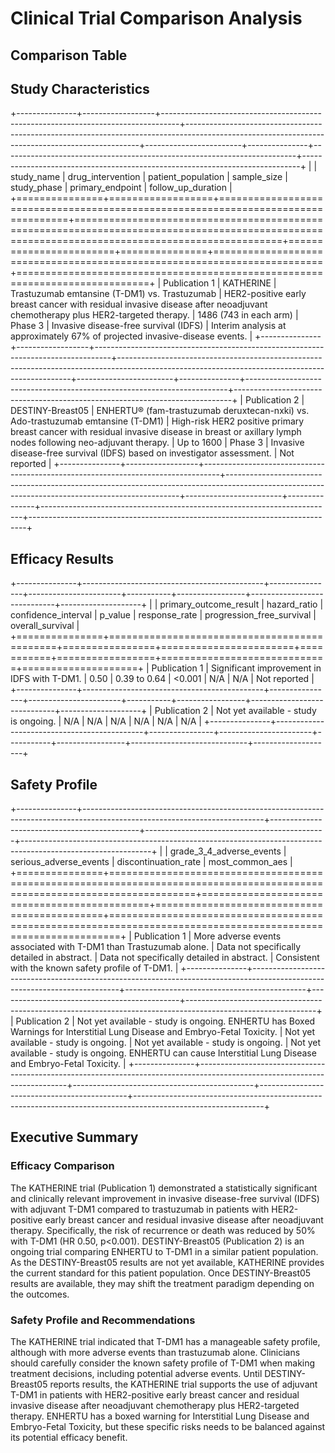 # Clinical Trial Comparison Analysis

## Comparison Table

## Study Characteristics
+---------------+------------------+----------------------------------------------------------------------------------+------------------------------------------------------------------------------------------------------------------------------------------------+------------------------+---------------+-------------------------------------------------------------------------+-----------------------------------------------------------------------------+
|               | study_name       | drug_intervention                                                                | patient_population                                                                                                                             | sample_size            | study_phase   | primary_endpoint                                                        | follow_up_duration                                                          |
+===============+==================+==================================================================================+================================================================================================================================================+========================+===============+=========================================================================+=============================================================================+
| Publication 1 | KATHERINE        | Trastuzumab emtansine (T-DM1) vs. Trastuzumab                                    | HER2-positive early breast cancer with residual invasive disease after neoadjuvant chemotherapy plus HER2-targeted therapy.                    | 1486 (743 in each arm) | Phase 3       | Invasive disease-free survival (IDFS)                                   | Interim analysis at approximately 67% of projected invasive-disease events. |
+---------------+------------------+----------------------------------------------------------------------------------+------------------------------------------------------------------------------------------------------------------------------------------------+------------------------+---------------+-------------------------------------------------------------------------+-----------------------------------------------------------------------------+
| Publication 2 | DESTINY-Breast05 | ENHERTU® (fam-trastuzumab deruxtecan-nxki) vs. Ado-trastuzumab emtansine (T-DM1) | High-risk HER2 positive primary breast cancer with residual invasive disease in breast or axillary lymph nodes following neo-adjuvant therapy. | Up to 1600             | Phase 3       | Invasive disease-free survival (IDFS) based on investigator assessment. | Not reported                                                                |
+---------------+------------------+----------------------------------------------------------------------------------+------------------------------------------------------------------------------------------------------------------------------------------------+------------------------+---------------+-------------------------------------------------------------------------+-----------------------------------------------------------------------------+

## Efficacy Results
+---------------+---------------------------------------------+----------------+-----------------------+-----------+-----------------+-----------------------------+--------------------+
|               | primary_outcome_result                      | hazard_ratio   | confidence_interval   | p_value   | response_rate   | progression_free_survival   | overall_survival   |
+===============+=============================================+================+=======================+===========+=================+=============================+====================+
| Publication 1 | Significant improvement in IDFS with T-DM1. | 0.50           | 0.39 to 0.64          | <0.001    | N/A             | N/A                         | Not reported       |
+---------------+---------------------------------------------+----------------+-----------------------+-----------+-----------------+-----------------------------+--------------------+
| Publication 2 | Not yet available - study is ongoing.       | N/A            | N/A                   | N/A       | N/A             | N/A                         | N/A                |
+---------------+---------------------------------------------+----------------+-----------------------+-----------+-----------------+-----------------------------+--------------------+

## Safety Profile
+---------------+---------------------------------------------------------------------------------------------------------------------------+---------------------------------------------+---------------------------------------------+--------------------------------------------------------------------------------------------------------------+
|               | grade_3_4_adverse_events                                                                                                  | serious_adverse_events                      | discontinuation_rate                        | most_common_aes                                                                                              |
+===============+===========================================================================================================================+=============================================+=============================================+==============================================================================================================+
| Publication 1 | More adverse events associated with T-DM1 than Trastuzumab alone.                                                         | Data not specifically detailed in abstract. | Data not specifically detailed in abstract. | Consistent with the known safety profile of T-DM1.                                                           |
+---------------+---------------------------------------------------------------------------------------------------------------------------+---------------------------------------------+---------------------------------------------+--------------------------------------------------------------------------------------------------------------+
| Publication 2 | Not yet available - study is ongoing. ENHERTU has Boxed Warnings for Interstitial Lung Disease and Embryo-Fetal Toxicity. | Not yet available - study is ongoing.       | Not yet available - study is ongoing.       | Not yet available - study is ongoing. ENHERTU can cause Interstitial Lung Disease and Embryo-Fetal Toxicity. |
+---------------+---------------------------------------------------------------------------------------------------------------------------+---------------------------------------------+---------------------------------------------+--------------------------------------------------------------------------------------------------------------+


## Executive Summary

### Efficacy Comparison
The KATHERINE trial (Publication 1) demonstrated a statistically significant and clinically relevant improvement in invasive disease-free survival (IDFS) with adjuvant T-DM1 compared to trastuzumab in patients with HER2-positive early breast cancer and residual invasive disease after neoadjuvant therapy. Specifically, the risk of recurrence or death was reduced by 50% with T-DM1 (HR 0.50, p<0.001).  DESTINY-Breast05 (Publication 2) is an ongoing trial comparing ENHERTU to T-DM1 in a similar patient population. As the DESTINY-Breast05 results are not yet available, KATHERINE provides the current standard for this patient population.  Once DESTINY-Breast05 results are available, they may shift the treatment paradigm depending on the outcomes.

### Safety Profile and Recommendations
The KATHERINE trial indicated that T-DM1 has a manageable safety profile, although with more adverse events than trastuzumab alone. Clinicians should carefully consider the known safety profile of T-DM1 when making treatment decisions, including potential adverse events. Until DESTINY-Breast05 reports results, the KATHERINE trial supports the use of adjuvant T-DM1 in patients with HER2-positive early breast cancer and residual invasive disease after neoadjuvant chemotherapy plus HER2-targeted therapy. ENHERTU has a boxed warning for Interstitial Lung Disease and Embryo-Fetal Toxicity, but these specific risks needs to be balanced against its potential efficacy benefit.